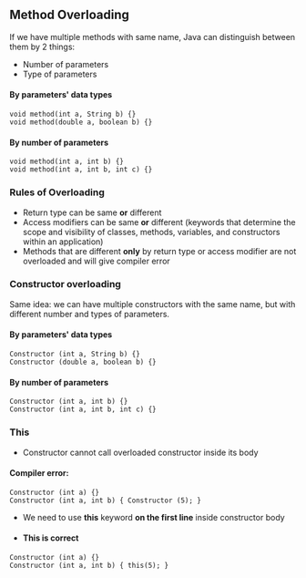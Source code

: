 ## Method Overloading

If we have multiple methods with same name, Java can distinguish between them by 2 things:
- Number of parameters
- Type of parameters

#### By parameters' data types
```
void method(int a, String b) {}
void method(double a, boolean b) {}
```

#### By number of parameters
```
void method(int a, int b) {}
void method(int a, int b, int c) {}
```

### Rules of Overloading

- Return type can be same **or** different
- Access modifiers can be same **or** different (keywords that determine the scope and visibility of classes, methods, variables, and constructors within an application)
- Methods that are different **only** by return type or access modifier are not overloaded and will give compiler error

### Constructor overloading

Same idea: we can have multiple constructors with the same name, but with different number and types of parameters.

#### By parameters' data types
```
Constructor (int a, String b) {}
Constructor (double a, boolean b) {}
```

#### By number of parameters
```
Constructor (int a, int b) {}
Constructor (int a, int b, int c) {}
```

### This

- Constructor cannot call overloaded constructor inside its body
#### Compiler error:
```
Constructor (int a) {}
Constructor (int a, int b) { Constructor (5); }
```
- We need to use **this** keyword **on the first line** inside constructor body
- #### This is correct
```
Constructor (int a) {}
Constructor (int a, int b) { this(5); }
```
